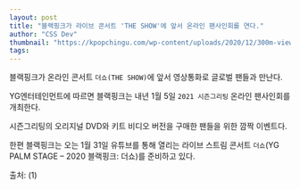 ```yaml
---
layout: post
title: "블랙핑크가 라이브 콘서트 'THE SHOW'에 앞서 온라인 팬사인회를 연다."
author: "CSS Dev"
thumbnail: "https://kpopchingu.com/wp-content/uploads/2020/12/300m-views-2020-12-30T074827.042-890x512.png"
tags: 
---
```



블랙핑크가 온라인 콘서트 `더쇼(THE SHOW)`에 앞서 영상통화로 글로벌 팬들과 만난다.

YG엔터테인먼트에 따르면 블랙핑크는 내년 1월 5일 `2021 시즌그리팅` 온라인 팬사인회를 개최한다.

시즌그리팅의 오리지널 DVD와 키트 비디오 버전을 구매한 팬들을 위한 깜짝 이벤트다.

한편 블랙핑크는 오는 1월 31일 유튜브를 통해 열리는 라이브 스트림 콘서트 `더쇼`(YG PALM STAGE – 2020 블랙핑크: 더쇼)를 준비하고 있다.

출처: (1)